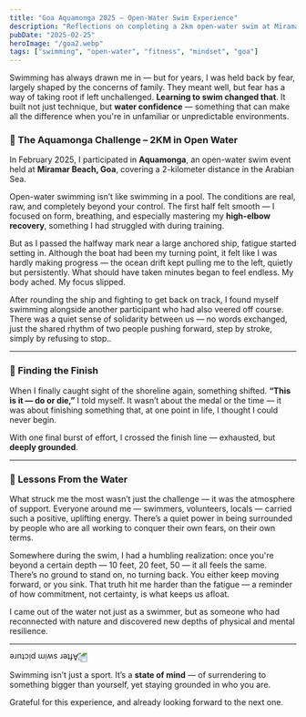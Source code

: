 ```yaml
---
title: "Goa Aquamonga 2025 – Open-Water Swim Experience"
description: "Reflections on completing a 2km open-water swim at Miramar Beach, Goa – overcoming fear, drifting currents, and finding strength through nature and community."
pubDate: "2025-02-25"
heroImage: "/goa2.webp"
tags: ["swimming", "open-water", "fitness", "mindset", "goa"]
---
```


Swimming has always drawn me in — but for years, I was held back by fear, largely shaped by the concerns of family. They meant well, but fear has a way of taking root if left unchallenged. **Learning to swim changed that**. It built not just technique, but **water confidence** — something that can make all the difference when you're in unfamiliar or unpredictable environments.

### 🌊 The Aquamonga Challenge – 2KM in Open Water

In February 2025, I participated in **Aquamonga**, an open-water swim event held at **Miramar Beach, Goa**, covering a 2-kilometer distance in the Arabian Sea.

Open-water swimming isn’t like swimming in a pool. The conditions are real, raw, and completely beyond your control. The first half felt smooth — I focused on form, breathing, and especially mastering my **high-elbow recovery**, something I had struggled with during training.

But as I passed the halfway mark near a large anchored ship, fatigue started setting in. Although the boat had been my turning point, it felt like I was hardly making progress — the ocean drift kept pulling me to the left, quietly but persistently. What should have taken minutes began to feel endless. My body ached. My focus slipped.

After rounding the ship and fighting to get back on track, I found myself swimming alongside another participant who had also veered off course. There was a quiet sense of solidarity between us — no words exchanged, just the shared rhythm of two people pushing forward, step by stroke, simply by refusing to stop..

---

### 🏁 Finding the Finish

When I finally caught sight of the shoreline again, something shifted. **“This is it — do or die,”** I told myself. It wasn’t about the medal or the time — it was about finishing something that, at one point in life, I thought I could never begin.

With one final burst of effort, I crossed the finish line — exhausted, but **deeply grounded**.

---

### 💬 Lessons From the Water
What struck me the most wasn’t just the challenge — it was the atmosphere of support. Everyone around me — swimmers, volunteers, locals — carried such a positive, uplifting energy. There’s a quiet power in being surrounded by people who are all working to conquer their own fears, on their own terms.

Somewhere during the swim, I had a humbling realization: once you're beyond a certain depth — 10 feet, 20 feet, 50 — it all feels the same. There’s no ground to stand on, no turning back. You either keep moving forward, or you sink. That truth hit me harder than the fatigue — a reminder of how commitment, not certainty, is what keeps us afloat.

I came out of the water not just as a swimmer, but as someone who had reconnected with nature and discovered new depths of physical and mental resilience.

---
<img src="/goa1.webp" alt="After swim picture" style="transform: rotate(180deg);" />

Swimming isn’t just a sport. It’s a **state of mind** — of surrendering to something bigger than yourself, yet staying grounded in who you are.

Grateful for this experience, and already looking forward to the next one.
